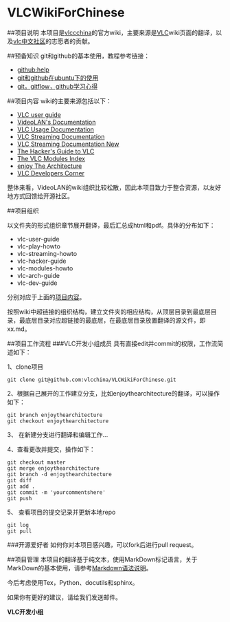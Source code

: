 VLCWikiForChinese
=================
##项目说明
本项目是[vlccchina](http://vlcchina.org/wiki)的官方wiki，主要来源是[VLC](http://wiki.videolan.org/Main_Page)wiki页面的翻译，以及[vlc中文社区](http://vlcchina.org)的志愿者的贡献。

##预备知识
git和github的基本使用，教程参考链接：

*   [github:help](https://help.github.com/articles/set-up-git)
*   [git和github在ubuntu下的使用](http://www.cnblogs.com/cocowool/archive/2010/10/19/1855616.html)
*   [git，gitflow，github学习心得](http://blog.csdn.net/yeahugo/article/details/7232380)

##项目内容
wiki的主要来源包括以下：

*   [VLC user guide](http://www.videolan.org/doc/vlc-user-guide/en/index.html)
*   [VideoLAN's Documentation](http://wiki.videolan.org/Documentation:Documentation)
*   [VLC Usage Documentation](http://wiki.videolan.org/Documentation:Play_HowTo)
*   [VLC Streaming Documentation](http://wiki.videolan.org/Documentation:Streaming_HowTo)
*   [VLC Streaming Documentation New](http://wiki.videolan.org/Documentation:Streaming_HowTo_New)
*   [The Hacker's Guide to VLC](http://wiki.videolan.org/Documentation:Hacker%27s_Guide)
*   [The VLC Modules Index](http://wiki.videolan.org/Documentation:Modules)
*   [enjoy The Architecture](http://www.enjoythearchitecture.com/vlc-architecture.html)
*   [VLC Developers Corner](http://wiki.videolan.org/Developers_Corner)

整体来看，VideoLAN的wiki组织比较松散，因此本项目致力于整合资源，以友好地方式回馈给开源社区。

##项目组织

以文件夹的形式组织章节展开翻译，最后汇总成html和pdf。具体的分布如下：

*   vlc-user-guide  
*   vlc-play-howto
*   vlc-streaming-howto
*   vlc-hacker-guide
*   vlc-modules-howto
*   vlc-arch-guide
*   vlc-dev-guide

分别对应于上面的[项目内容](https://github.com/vlcchina/VLCWikiForChinese#%E9%A1%B9%E7%9B%AE%E5%86%85%E5%AE%B9)。

按照wiki中超链接的组织结构，建立文件夹的相应结构，从顶层目录到最底层目录，最底层目录对应超链接的最底层，在最底层目录放置翻译的源文件，即xx.md。


##项目工作流程
###VLC开发小组成员
具有直接edit并commit的权限，工作流简述如下：

1、clone项目

    git clone git@github.com:vlcchina/VLCWikiForChinese.git

2、根据自己展开的工作建立分支，比如enjoythearchitecture的翻译，可以操作如下：

    git branch enjoythearchitecture
    git checkout enjoythearchitecture
3、 在新建分支进行翻译和编辑工作...

4、查看更改并提交，操作如下：
    
    git checkout master
    git merge enjoythearchitecture
    git branch -d enjoythearchitecture
    git diff
    git add .
    git commit -m 'yourcommentshere'
    git push

5、 查看项目的提交记录并更新本地repo

    git log
    git pull

###开源爱好者
如何你对本项目感兴趣，可以fork后进行pull request。

##项目管理
本项目的翻译基于纯文本，使用MarkDown标记语言，关于MarkDown的基本使用，请参考[Markdown语法说明](http://wowubuntu.com/markdown/)。

今后考虑使用Tex，Python、docutils和sphinx。

如果你有更好的建议，请给我们发送邮件。

**VLC开发小组**
